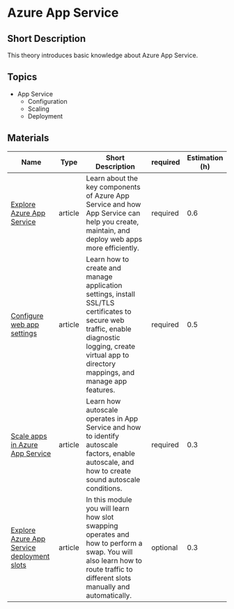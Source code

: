 # Azure App Service

## Short Description

This theory introduces basic knowledge about Azure App Service.

## Topics

* App Service
  * Configuration
  * Scaling
  * Deployment

## Materials

| Name                                                                                                                                      | Type    | Short Description                                                                                                                                                                                      | required | Estimation (h) |
|-------------------------------------------------------------------------------------------------------------------------------------------|---------|--------------------------------------------------------------------------------------------------------------------------------------------------------------------------------------------------------|----------|----------------|
| [Explore Azure App Service](https://learn.microsoft.com/en-us/training/modules/introduction-to-azure-app-service/)                        | article | Learn about the key components of Azure App Service and how App Service can help you create, maintain, and deploy web apps more efficiently.                                                           | required | 0.6            |
| [Configure web app settings](https://learn.microsoft.com/en-us/training/modules/configure-web-app-settings/)                              | article | Learn how to create and manage application settings, install SSL/TLS certificates to secure web traffic, enable diagnostic logging, create virtual app to directory mappings, and manage app features. | required | 0.5            |
| [Scale apps in Azure App Service](https://learn.microsoft.com/en-us/training/modules/scale-apps-app-service/)                             | article | Learn how autoscale operates in App Service and how to identify autoscale factors, enable autoscale, and how to create sound autoscale conditions.                                                     | required | 0.3            |
| [Explore Azure App Service deployment slots](https://learn.microsoft.com/en-us/training/modules/understand-app-service-deployment-slots/) | article | In this module you will learn how slot swapping operates and how to perform a swap. You will also learn how to route traffic to different slots manually and automatically.                            | optional | 0.3            |
